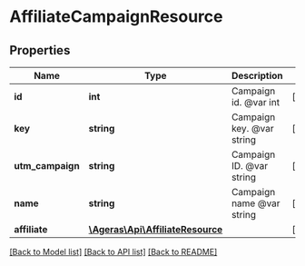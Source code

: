 # AffiliateCampaignResource

## Properties
Name | Type | Description | Notes
------------ | ------------- | ------------- | -------------
**id** | **int** | Campaign id. @var int | [optional] 
**key** | **string** | Campaign key. @var string | [optional] 
**utm_campaign** | **string** | Campaign ID. @var string | [optional] 
**name** | **string** | Campaign name @var string | [optional] 
**affiliate** | [**\Ageras\Api\AffiliateResource**](AffiliateResource.md) |  | [optional] 

[[Back to Model list]](../README.md#documentation-for-models) [[Back to API list]](../README.md#documentation-for-api-endpoints) [[Back to README]](../README.md)


